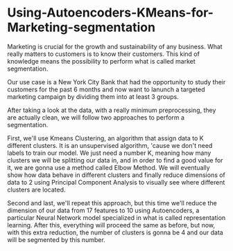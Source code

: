 # Using-Autoencoders-KMeans-for-Marketing-segmentation

Marketing is crucial for the growth and sustainability of any business. What really matters to customers is to know their customers. This kind of knowledge means the possibility to perform what is called market segmentation.

Our use case is a New York City Bank that had the opportunity to study their customers for the past 6 months and now want to lanunch a targeted marketing campaign by dividing them into at least 3 groups.

After taking a look at the data, with a really minimum preprocessing, they are actually clean, we will follow two approaches to perform a segmentation.

First, we'll use Kmeans Clustering, an algorithm that assign data to K different clusters. It is an unsupervised algorithm, 'cause we don't need labels to train our model. We just need a number K, meaning how many clusters we will be splitting our data in, and in order to find a good value for it, we are gonna use a method called Elbow Method. We will eventually show how data behave in different clusters and finally reduce dimensions of data to 2 using Principal Component Analysis to visually see where different clusters are located.

Second and last, we'll repeat this approach, but this time we'll reduce the dimension of our data from 17 features to 10 using Autoencoders, a particular Neural Network model specialized in what is called representation learning. After this, everything will proceed the same as before, but now, with this extra reduction, the number of clusters is gonna be 4 and our data will be segmented by this number.
